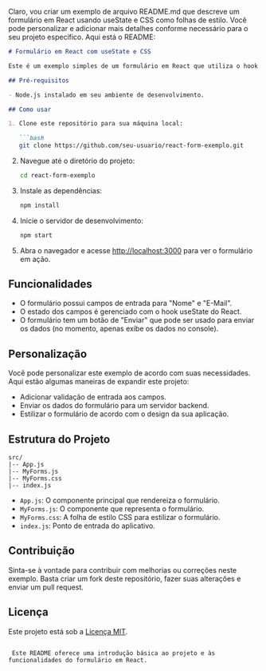 Claro, vou criar um exemplo de arquivo README.md que descreve um formulário em React usando useState e CSS como folhas de estilo. Você pode personalizar e adicionar mais detalhes conforme necessário para o seu projeto específico. Aqui está o README:

```markdown
# Formulário em React com useState e CSS

Este é um exemplo simples de um formulário em React que utiliza o hook useState para gerenciar o estado dos campos de entrada e CSS para estilização. Este exemplo é útil para aprender como criar e estilizar formulários básicos em um aplicativo React.

## Pré-requisitos

- Node.js instalado em seu ambiente de desenvolvimento.

## Como usar

1. Clone este repositório para sua máquina local:

   ```bash
   git clone https://github.com/seu-usuario/react-form-exemplo.git
```

2. Navegue até o diretório do projeto:

   ```bash
   cd react-form-exemplo
   ```
3. Instale as dependências:

   ```bash
   npm install
   ```
4. Inicie o servidor de desenvolvimento:

   ```bash
   npm start
   ```
5. Abra o navegador e acesse [http://localhost:3000](http://localhost:3000) para ver o formulário em ação.

## Funcionalidades

- O formulário possui campos de entrada para "Nome" e "E-Mail".
- O estado dos campos é gerenciado com o hook useState do React.
- O formulário tem um botão de "Enviar" que pode ser usado para enviar os dados (no momento, apenas exibe os dados no console).

## Personalização

Você pode personalizar este exemplo de acordo com suas necessidades. Aqui estão algumas maneiras de expandir este projeto:

- Adicionar validação de entrada aos campos.
- Enviar os dados do formulário para um servidor backend.
- Estilizar o formulário de acordo com o design da sua aplicação.

## Estrutura do Projeto

```
src/
|-- App.js
|-- MyForms.js
|-- MyForms.css
|-- index.js
```

- `App.js`: O componente principal que rendereiza o formulário.
- `MyForms.js`: O componente que representa o formulário.
- `MyForms.css`: A folha de estilo CSS para estilizar o formulário.
- `index.js`: Ponto de entrada do aplicativo.

## Contribuição

Sinta-se à vontade para contribuir com melhorias ou correções neste exemplo. Basta criar um fork deste repositório, fazer suas alterações e enviar um pull request.

## Licença

Este projeto está sob a [Licença MIT](LICENSE).

```

 Este README oferece uma introdução básica ao projeto e às funcionalidades do formulário em React.
```
